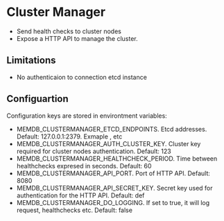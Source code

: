# Cluster Manager

- Send health checks to cluster nodes
- Expose a HTTP API to manage the cluster.

## Limitations
- No authenticaion to connection etcd instance

## Configuartion
Configuration keys are stored in environtment variables:

- MEMDB_CLUSTERMANAGER_ETCD_ENDPOINTS. Etcd addresses. Default: 127.0.0.1:2379. Exmaple <address1>,<address2> etc
- MEMDB_CLUSTERMANAGER_AUTH_CLUSTER_KEY. Cluster key required for cluster nodes authentication. Default: 123
- MEMDB_CLUSTERMANAGER_HEALTHCHECK_PERIOD. Time between healthchecks expresed in seconds. Default: 60
- MEMDB_CLUSTERMANAGER_API_PORT. Port of HTTP API. Default: 8080
- MEMDB_CLUSTERMANAGER_API_SECRET_KEY. Secret key used for authentication for the HTTP API. Default: def
- MEMDB_CLUSTERMANAGER_DO_LOGGING. If set to true, it will log request, healthchecks etc. Default: false